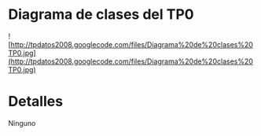 # Diagrama de clases del TP0 #

![http://tpdatos2008.googlecode.com/files/Diagrama%20de%20clases%20TP0.jpg](http://tpdatos2008.googlecode.com/files/Diagrama%20de%20clases%20TP0.jpg)


# Detalles #

Ninguno